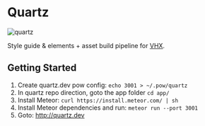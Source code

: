 # Quartz
![quartz](https://github.com/vhx/quartz/blob/master/app/public/quartz.screenshot.jpg)

Style guide &amp; elements + asset build pipeline for [VHX](http://vhx.tv).<br>

## Getting Started

1. Create quartz.dev pow config: `echo 3001 > ~/.pow/quartz`
2. In quartz repo direction, goto the app folder `cd app/`
3. Install Meteor: `curl https://install.meteor.com/ | sh`
4. Install Meteor dependencies and run: `meteor run --port 3001`
5. Goto: http://quartz.dev
